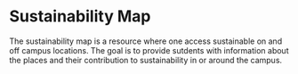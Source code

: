# Sustainability Map

The sustainability map is a resource where one access sustainable on and off campus locations. The goal is to provide sutdents with information about the places and their contribution to sustainability in or around the campus. 


